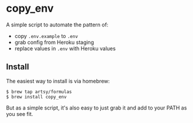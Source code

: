 # copy\_env

A simple script to automate the pattern of:

* copy `.env.example` to `.env`
* grab config from Heroku staging
* replace values in `.env` with Heroku values

## Install

The easiest way to install is via homebrew:

```
$ brew tap artsy/formulas
$ brew install copy_env
```

But as a simple script, it's also easy to just grab it and add to your PATH as
you see fit.
